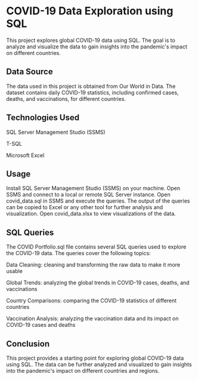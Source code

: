 # COVID-19 Data Exploration using SQL

This project explores global COVID-19 data using SQL. The goal is to analyze and visualize the data to gain insights into the pandemic's impact on different countries.

## Data Source
The data used in this project is obtained from Our World in Data. The dataset contains daily COVID-19 statistics, including confirmed cases, deaths, and vaccinations, for different countries.

## Technologies Used

SQL Server Management Studio (SSMS)

T-SQL

Microsoft Excel

## Usage
Install SQL Server Management Studio (SSMS) on your machine.
Open SSMS and connect to a local or remote SQL Server instance.
Open covid_data.sql in SSMS and execute the queries.
The output of the queries can be copied to Excel or any other tool for further analysis and visualization.
Open covid_data.xlsx to view visualizations of the data.

## SQL Queries

The COVID Portfolio.sql file contains several SQL queries used to explore the COVID-19 data. The queries cover the following topics:

Data Cleaning: cleaning and transforming the raw data to make it more usable

Global Trends: analyzing the global trends in COVID-19 cases, deaths, and vaccinations

Country Comparisons: comparing the COVID-19 statistics of different countries

Vaccination Analysis: analyzing the vaccination data and its impact on COVID-19 cases and deaths

## Conclusion

This project provides a starting point for exploring global COVID-19 data using SQL. The data can be further analyzed and visualized to gain insights into the pandemic's impact on different countries and regions.





